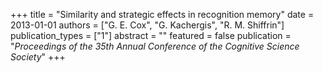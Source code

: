 +++
title = "Similarity and strategic effects in recognition memory"
date = 2013-01-01
authors = ["G. E. Cox", "G. Kachergis", "R. M. Shiffrin"]
publication_types = ["1"]
abstract = ""
featured = false
publication = "*Proceedings of the 35th Annual Conference of the Cognitive Science Society*"
+++

